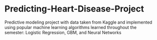 # Predicting-Heart-Disease-Project
Predictive modeling project with data taken from Kaggle and implemented using popular machine learning algorithms learned throughout the semester: Logistic Regression, GBM, and Neural Networks
